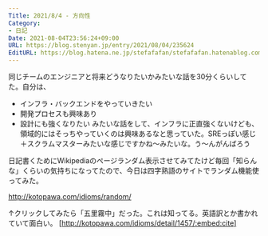 ```yaml
---
Title: 2021/8/4 - 方向性
Category:
- 日記
Date: 2021-08-04T23:56:24+09:00
URL: https://blog.stenyan.jp/entry/2021/08/04/235624
EditURL: https://blog.hatena.ne.jp/stefafafan/stefafafan.hatenablog.com/atom/entry/26006613793924411
---
```


同じチームのエンジニアと将来どうなりたいかみたいな話を30分くらいしてた。自分は、
- インフラ・バックエンドをやっていきたい
- 開発プロセスも興味あり
- 設計にも強くなりたい
みたいな話をして、インフラに正直強くないけども、領域的にはそっちやっていくのは興味あるなと思っていた。SREっぽい感じ＋スクラムマスターみたいな感じですかね～みたいな。う～んがんばろう

日記書くためにWikipediaのページランダム表示させてみてたけど毎回「知らんな」くらいの気持ちになってたので、今日は四字熟語のサイトでランダム機能使ってみた。

http://kotopawa.com/idioms/random/

↑クリックしてみたら「五里霧中」だった。これは知ってる。英語訳とか書かれていて面白い。
[http://kotopawa.com/idioms/detail/1457/:embed:cite]

